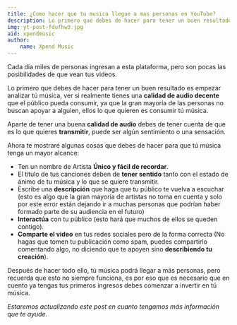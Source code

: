 ```yaml
---
title: ¿Como hacer que tu musica llegue a mas personas en YouTube?
description: Lo primero que debes de hacer para tener un buen resultado es empezar analizar tú música, ver si realmente tienes una calidad de audio decente que el público pueda consumir, ya que la gran mayoría de las personas no buscan apoyar a alguien, ellos lo que quieren es consumir tú música.
img: yt-post-fdufhw3.jpg
aid: xpendmusic
author:
    name: Xpend Music
---
```

Cada día miles de personas ingresan a esta plataforma, pero son pocas las posibilidades de que vean tus videos.

Lo primero que debes de hacer para tener un buen resultado es empezar analizar tú música, ver si realmente tienes una **calidad de audio decente** que el público pueda consumir, ya que la gran mayoría de las personas no buscan apoyar a alguien, ellos lo que quieren es consumir tú música.

Aparte de tener una buena **calidad de audio** debes de tener cuenta de que es lo que quieres **transmitir**, puede ser algún sentimiento o una sensación.

Ahora te mostraré algunas cosas que debes de hacer para que tú música tenga un mayor alcance:

- Ten un nombre de Artista **Único y fácil de recordar**.
- El título de tus canciones deben de **tener sentido** tanto con el estado de ánimo de tu música y lo que se quiere transmitir.
- Escribe una **descripción** que haga que tu público te vuelva a escuchar (esto es algo que la gran mayoría de artistas no toma en cuenta y solo por este error están dejando ir a muchas personas que podrían haber formado parte de su audiencia en el futuro)
- **Interactúa** con tu público (esto hará que muchos de ellos se queden contigo).
- **Comparte el video** en tus redes sociales pero de la forma correcta (No hagas que tomen tu publicación como spam, puedes compartirlo comentando algo, no diciendo que te apoyen sino **describiendo tu creación**).

Después de hacer todo ello, tú música podrá llegar a más personas, pero recuerda que esto no siempre funciona, es por eso que es necesario que en cuento ya tengas tus primeros ingresos debes comenzar a invertir en tú música.

_Estaremos actualizando este post en cuanto tengamos más información que te ayude._